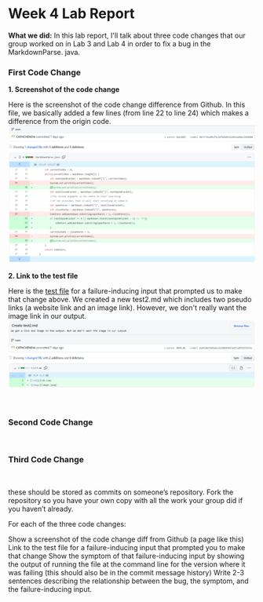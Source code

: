 # Week 4 Lab Report
**What we did:** In this lab report, I'll talk about 
three code changes that our group worked on in Lab 3
 and Lab 4 in order to fix a bug in the MarkdownParse.
 java.
 
### First Code Change
**1. Screenshot of the code change**

Here is the screenshot of the code change difference from Github. In this 
file, we basically added a few lines (from line 22 to line 24) which makes
a difference from the origin code.
![Image](https://github.com/CATHCHEN014/markdown-parse/blob/main/code1.png)

**2. Link to the test file**

Here is the [test file](https://github.com/CATHCHEN014/markdown-parse/blob/main/test2.md)
for a failure-inducing input that prompted us to make that change above. 
We created a new test2.md which includes two pseudo links (a website link 
and an image link). However, we don't really want the image link in our output.
![Image](https://github.com/CATHCHEN014/markdown-parse/blob/main/test1.png)

<br/>

### Second Code Change

<br/>

### Third Code Change

<br/>

these should be stored as commits on someone’s repository. Fork the repository so you have your own copy with all the work your group did if you haven’t already.

For each of the three code changes:

Show a screenshot of the code change diff from Github (a page like this)
Link to the test file for a failure-inducing input that prompted you to make that change
Show the symptom of that failure-inducing input by showing the output of running the file at the command line for the version where it was failing (this should also be in the commit message history)
Write 2-3 sentences describing the relationship between the bug, the symptom, and the failure-inducing input.
